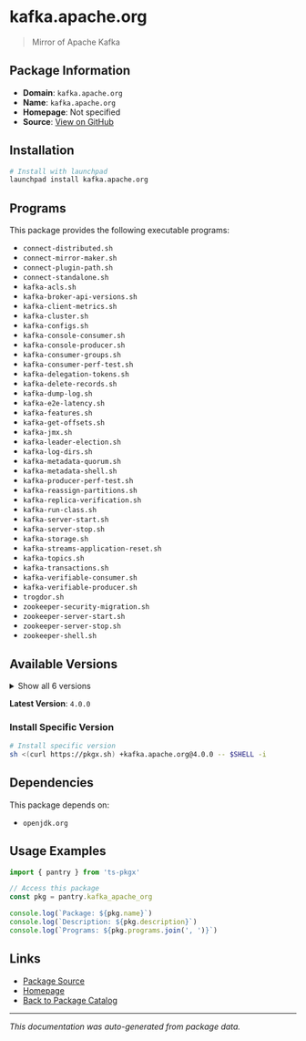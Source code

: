 # kafka.apache.org

> Mirror of Apache Kafka

## Package Information

- **Domain**: `kafka.apache.org`
- **Name**: `kafka.apache.org`
- **Homepage**: Not specified
- **Source**: [View on GitHub](https://github.com/pkgxdev/pantry/tree/main/projects/kafka.apache.org/package.yml)

## Installation

```bash
# Install with launchpad
launchpad install kafka.apache.org
```

## Programs

This package provides the following executable programs:

- `connect-distributed.sh`
- `connect-mirror-maker.sh`
- `connect-plugin-path.sh`
- `connect-standalone.sh`
- `kafka-acls.sh`
- `kafka-broker-api-versions.sh`
- `kafka-client-metrics.sh`
- `kafka-cluster.sh`
- `kafka-configs.sh`
- `kafka-console-consumer.sh`
- `kafka-console-producer.sh`
- `kafka-consumer-groups.sh`
- `kafka-consumer-perf-test.sh`
- `kafka-delegation-tokens.sh`
- `kafka-delete-records.sh`
- `kafka-dump-log.sh`
- `kafka-e2e-latency.sh`
- `kafka-features.sh`
- `kafka-get-offsets.sh`
- `kafka-jmx.sh`
- `kafka-leader-election.sh`
- `kafka-log-dirs.sh`
- `kafka-metadata-quorum.sh`
- `kafka-metadata-shell.sh`
- `kafka-producer-perf-test.sh`
- `kafka-reassign-partitions.sh`
- `kafka-replica-verification.sh`
- `kafka-run-class.sh`
- `kafka-server-start.sh`
- `kafka-server-stop.sh`
- `kafka-storage.sh`
- `kafka-streams-application-reset.sh`
- `kafka-topics.sh`
- `kafka-transactions.sh`
- `kafka-verifiable-consumer.sh`
- `kafka-verifiable-producer.sh`
- `trogdor.sh`
- `zookeeper-security-migration.sh`
- `zookeeper-server-start.sh`
- `zookeeper-server-stop.sh`
- `zookeeper-shell.sh`

## Available Versions

<details>
<summary>Show all 6 versions</summary>

- `4.0.0`, `3.9.1`, `3.9.0`, `3.8.1`, `3.8.0`
- `3.7.2`

</details>

**Latest Version**: `4.0.0`

### Install Specific Version

```bash
# Install specific version
sh <(curl https://pkgx.sh) +kafka.apache.org@4.0.0 -- $SHELL -i
```

## Dependencies

This package depends on:

- `openjdk.org`

## Usage Examples

```typescript
import { pantry } from 'ts-pkgx'

// Access this package
const pkg = pantry.kafka_apache_org

console.log(`Package: ${pkg.name}`)
console.log(`Description: ${pkg.description}`)
console.log(`Programs: ${pkg.programs.join(', ')}`)
```

## Links

- [Package Source](https://github.com/pkgxdev/pantry/tree/main/projects/kafka.apache.org/package.yml)
- [Homepage](#)
- [Back to Package Catalog](../package-catalog.md)

---

*This documentation was auto-generated from package data.*
